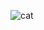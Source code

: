 ![cat](https://github.com/LuizLaender/FreeCodeCamp/assets/79274198/d3d80029-f249-4476-a780-3b915845bcd7)
